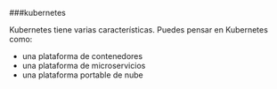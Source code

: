 
###kubernetes


Kubernetes tiene varias características. Puedes pensar en Kubernetes como:

- una plataforma de contenedores
- una plataforma de microservicios
- una plataforma portable de nube
